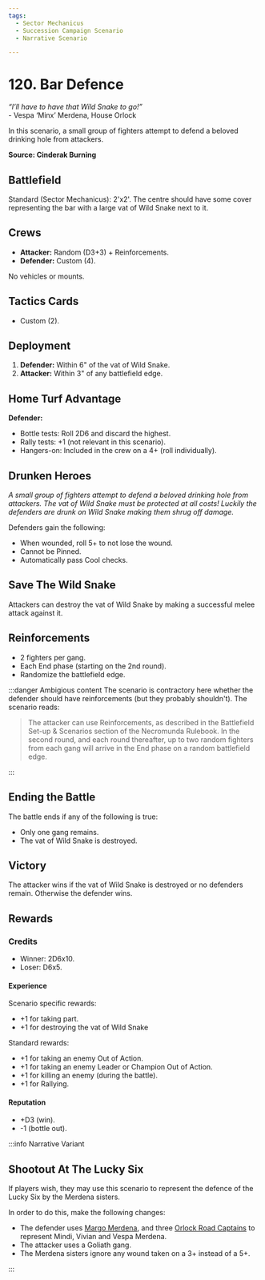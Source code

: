 ```yaml
---
tags:
  - Sector Mechanicus
  - Succession Campaign Scenario
  - Narrative Scenario

---
```


# 120. Bar Defence

_“I’ll have to have that Wild Snake to go!”_  
\- Vespa ‘Minx’ Merdena, House Orlock

In this scenario, a small group of fighters attempt to defend a beloved drinking hole from attackers.

**Source: Cinderak Burning**

## Battlefield

Standard (Sector Mechanicus): 2'x2'. The centre should have some cover representing the bar with a large vat of Wild Snake next to it.

## Crews

- **Attacker:** Random (D3+3) + Reinforcements.
- **Defender:** Custom (4).

No vehicles or mounts.

## Tactics Cards

- Custom (2).

## Deployment

1. **Defender:** Within 6" of the vat of Wild Snake.
2. **Attacker:** Within 3" of any battlefield edge.

## Home Turf Advantage

**Defender:**

- Bottle tests: Roll 2D6 and discard the highest.
- Rally tests: +1 (not relevant in this scenario).
- Hangers-on: Included in the crew on a 4+ (roll individually).

## Drunken Heroes

_A small group of fighters attempt to defend a beloved drinking hole from attackers. The vat of Wild Snake must be protected at all costs! Luckily the defenders are drunk on Wild Snake making them shrug off damage._

Defenders gain the following:

- When wounded, roll 5+ to not lose the wound.
- Cannot be Pinned.
- Automatically pass Cool checks.

## Save The Wild Snake

Attackers can destroy the vat of Wild Snake by making a successful melee attack against it.

## Reinforcements

- 2 fighters per gang.
- Each End phase (starting on the 2nd round).
- Randomize the battlefield edge.

:::danger Ambigious content
The scenario is contractory here whether the defender should have reinforcements (but they probably shouldn't). The scenario reads:

> The attacker can use Reinforcements, as described in the Battlefield Set-up & Scenarios section of the Necromunda Rulebook. In the second round, and each round thereafter, up to two random fighters from each gang will arrive in the End phase on a random battlefield edge.

:::

## Ending the Battle

The battle ends if any of the following is true:

- Only one gang remains.
- The vat of Wild Snake is destroyed.

## Victory

The attacker wins if the vat of Wild Snake is destroyed or no defenders remain. Otherwise the defender wins.

## Rewards

### Credits

- Winner: 2D6x10.
- Loser: D6x5.

#### Experience

Scenario specific rewards:

- +1 for taking part.
- +1 for destroying the vat of Wild Snake

Standard rewards:

- +1 for taking an enemy Out of Action.
- +1 for taking an enemy Leader or Champion Out of Action.
- +1 for killing an enemy (during the battle).
- +1 for Rallying.

#### Reputation

- +D3 (win).
- -1 (bottle out).

:::info Narrative Variant

## Shootout At The Lucky Six

If players wish, they may use this scenario to
represent the defence of the Lucky Six by the Merdena sisters.

In order to do this, make the following changes:

- The defender uses [Margo Merdena](/docs/gangs/gang-additions/hired-guns/agents/#margo-merdena-orlock), and three [Orlock Road Captains](/docs/gangs/gang-lists/house-orlock/#road-captain-leader) to represent Mindi, Vivian and Vespa Merdena.
- The attacker uses a Goliath gang.
- The Merdena sisters ignore any wound taken on a 3+ instead of a 5+.

:::
